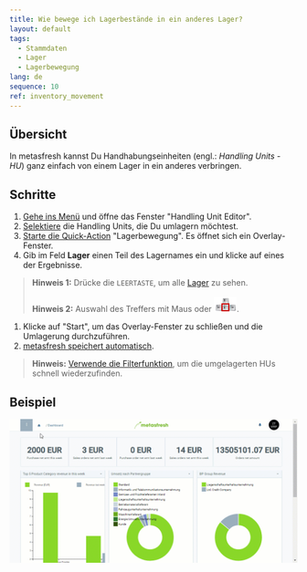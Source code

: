 ```yaml
---
title: Wie bewege ich Lagerbestände in ein anderes Lager?
layout: default
tags:
  - Stammdaten
  - Lager
  - Lagerbewegung
lang: de
sequence: 10
ref: inventory_movement
---
```


## Übersicht
In metasfresh kannst Du Handhabungseinheiten (engl.: *Handling Units - HU*) ganz einfach von einem Lager in ein anderes verbringen.

## Schritte
1. [Gehe ins Menü](Menu) und öffne das Fenster "Handling Unit Editor".
1. [Selektiere](AuswahlBelege) die Handling Units, die Du umlagern möchtest.
1. [Starte die Quick-Action](AktionStarten) "Lagerbewegung". Es öffnet sich ein Overlay-Fenster.
1. Gib im Feld **Lager** einen Teil des Lagernames ein und klicke auf eines der Ergebnisse.
 >**Hinweis 1:** Drücke die `LEERTASTE`, um alle [Lager](Neues_Lager_anlegen) zu sehen.<br><br>
 >**Hinweis 2:** Auswahl des Treffers mit Maus oder ![](assets/Workflow_Auftrag_Bis_Rechnung_WebUI-73797.png).

1. Klicke auf "Start", um das Overlay-Fenster zu schließen und die Umlagerung durchzuführen.
1. [metasfresh speichert automatisch](Speicheranzeige).
 >**Hinweis:** [Verwende die Filterfunktion](Filterfunktion), um die umgelagerten HUs schnell wiederzufinden.

## Beispiel
![](assets/Lagerbewegung.gif)
